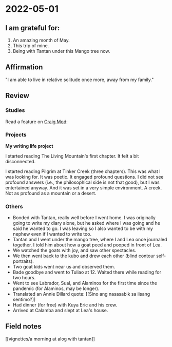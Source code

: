# 2022-05-01

## I am grateful for:
1. An amazing month of May.
2. This trip of mine.
3. Being with Tantan under this Mango tree now.

## Affirmation
"I am able to live in relative solitude once more, away from my family."

## Review
### Studies

Read a feature on [Craig Mod](https://www-nrc-nl.translate.goog/nieuws/2022/04/28/ook-langs-de-lelijke-route-hebben-mensen-verhalen-a4118632?_x_tr_sl=auto&_x_tr_tl=en&_x_tr_hl=en&_x_tr_pto=wapp): 

### Projects

**My writing life project**

I started reading The Living Mountain's first chapter. It felt a bit disconnected.

I started reading Pilgrim at Tinker Creek (three chapters). This was what I was looking for. It was poetic. It engaged profound questions. I did not see profound answers (i.e., the philosophical side is not that good), but I was entertained anyway. And it was set in a very simple environment. A creek. Not as profound as a mountain or a desert.

### Others

- Bonded with Tantan, really well before I went home. I was originally going to write my diary alone, but he asked where I was going and he said he wanted to go. I was leaving so I also wanted to be with my nephew even if I wanted to write too.
- Tantan and I went under the mango tree, where I and Lea once journaled together. I told him about how a goat peed and pooped in front of Lea.
- We watched the goats with joy, and saw other spectacles.
- We then went back to the kubo and drew each other (blind contour self-portraits).
- Two goat kids went near us and observed them.
- Bade goodbye and went to Tuliao at 12. Waited there while reading for two hours.
- Went to see Labrador, Sual, and Alaminos for the first time since the pandemic (for Alaminos, may be longer).
- Translated an Annie Dillard quote: [[Sino ang nasasabik sa iisang sentimo?]]
- Had dinner (for free) with Kuya Eric and his crew.
- Arrived at Calamba and slept at Lea's house.

## Field notes

[[vignettes/a morning at alog with tantan]]